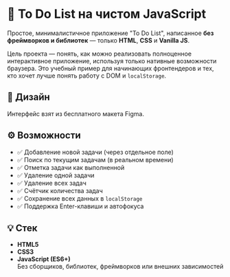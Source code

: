 # 📝 To Do List на чистом JavaScript

Простое, минималистичное приложение "To Do List", написанное **без фреймворков и библиотек** — только **HTML**, **CSS** и **Vanilla JS**.

Цель проекта — понять, как можно реализовать полноценное интерактивное приложение, используя только нативные возможности браузера. Это учебный пример для начинающих фронтендеров и тех, кто хочет лучше понять работу с DOM и `localStorage`.

## 📸 Дизайн

Интерфейс взят из бесплатного макета Figma.

## ⚙️ Возможности

- ✅ Добавление новой задачи (через отдельное поле)
- ✅ Поиск по текущим задачам (в реальном времени)
- ✅ Отметка задачи как выполненной
- ✅ Удаление одной задачи
- ✅ Удаление всех задач
- ✅ Счётчик количества задач
- ✅ Сохранение всех данных в `localStorage`
- ✅ Поддержка Enter-клавиши и автофокуса

## 💡 Стек

- **HTML5**
- **CSS3**
- **JavaScript (ES6+)**  
  Без сборщиков, библиотек, фреймворков или внешних зависимостей
